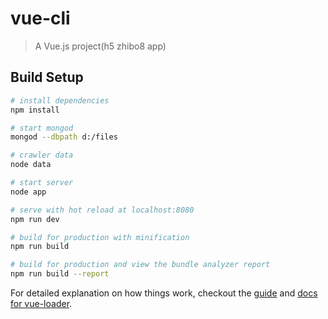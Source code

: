 # vue-cli

> A Vue.js project(h5 zhibo8 app)

## Build Setup

``` bash
# install dependencies
npm install

# start mongod
mongod --dbpath d:/files

# crawler data
node data

# start server
node app

# serve with hot reload at localhost:8080
npm run dev

# build for production with minification
npm run build

# build for production and view the bundle analyzer report
npm run build --report
```

For detailed explanation on how things work, checkout the [guide](http://vuejs-templates.github.io/webpack/) and [docs for vue-loader](http://vuejs.github.io/vue-loader).
